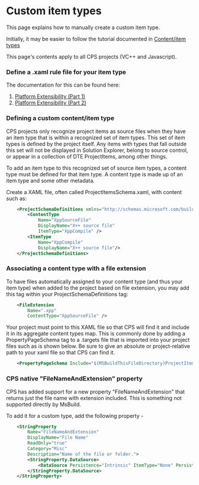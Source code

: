 Custom item types
=================

This page explains how to manually create a custom item type.


Initially, it may be easier to follow the tutorial documented in [Content/item
types](Contentitem_types.md)

This page's contents apply to all CPS projects  (VC++ and Javascript).

### Define a .xaml rule file for your item type

The documentation for this can be found here:

1. [Platform Extensibility (Part 1)](http://blogs.msdn.com/b/vsproject/archive/2009/06/10/platform-extensibility-part-1.aspx)
2. [Platform Extensibility (Part 2)](http://blogs.msdn.com/b/vsproject/archive/2009/06/18/platform-extensibility-part-2.aspx)

### Defining a custom content/item type

CPS projects only recognize project items as source files when they have
an item type that is within a recognized set of item types. This set of
item types is defined by the project itself. Any items with types that
fall outside this set will not be displayed in Solution Explorer, belong
to source control, or appear in a collection of DTE ProjectItems, among
other things.

To add an item type to this recognized set of source item types, a content
type must be defined for that item type. A content type is made up of an
item type and some other metadata.

Create a XAML file, often called ProjectItemsSchema.xaml, with content
such as:

```xml
    <ProjectSchemaDefinitions xmlns="http://schemas.microsoft.com/build/2009/properties">
        <ContentType
            Name="XppSourceFile" 
            DisplayName="X++ source file" 
            ItemType="XppCompile" />
        <ItemType 
            Name="XppCompile" 
            DisplayName="X++ source file"/>
    </ProjectSchemaDefinitions>
```

### Associating a content type with a file extension

To have files automatically assigned to your content type (and thus your
item type) when added to the project based on file extension, you may add
this tag within your ProjectSchemaDefinitions tag:

```xml
    <FileExtension 
        Name=".xpp" 
        ContentType="XppSourceFile" />
```

Your project must point to this XAML file so that CPS will find it and
include it in its aggregate content types map. This is commonly done by
adding a PropertyPageSchema tag to a .targets file that is imported into
your project files such as is shown below. Be sure to give an absolute or
project-relative path to your xaml file so that CPS can find it.

```xml
    <PropertyPageSchema Include="$(MSBuildThisFileDirectory)ProjectItemsSchema.xaml" />
```

### CPS native "FileNameAndExtension" property

CPS has added support for a new property "FileNameAndExtension" that
returns just the file name with extension included. This is something not
supported directly by MsBuild.

To add it for a custom type, add the following property -

```xml
    <StringProperty
        Name="FileNameAndExtension"
        DisplayName="File Name"
        ReadOnly="true"
        Category="Misc"
        Description="Name of the file or folder.">
        <StringProperty.DataSource>
            <DataSource Persistence="Intrinsic" ItemType="None" PersistedName="FileNameAndExtension" />
        </StringProperty.DataSource>
    </StringProperty>
```
